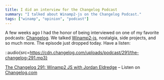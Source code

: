```yaml
---
title: I did an interview for the Changelog Podcast
summary: "I talked about Winamp2-js on the Changelog Podcast."
tags: ["winamp", "opinion", "podcast"]
---
```


A few weeks ago I had the honor of being interviewed on one of my favorite podcasts: [Changelog](https://changelog.com/podcast). We talked [Winamp2-js](https://webamp.org), nostalgia, side projects, and so much more. The episode just dropped today. Have a listen:

::audio{src=https://cdn.changelog.com/uploads/podcast/291/the-changelog-291.mp3}

[The Changelog 291: Winamp2 JS with Jordan Eldredge](https://changelog.com/podcast/291) – Listen on [Changelog.com](https://changelog.com/)

<script async src="//cdn.changelog.com/embed.js"></script>
